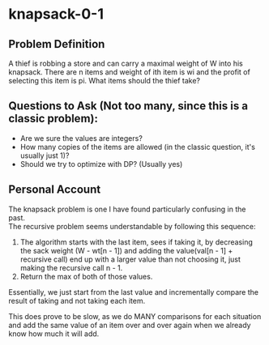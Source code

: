 # knapsack-0-1

## Problem Definition
A thief is robbing a store and can carry a maximal weight of W into his knapsack. There are n items and weight of ith item is wi and the profit of selecting this item is pi. What items should the thief take?

## Questions to Ask (Not too many, since this is a classic problem):
- Are we sure the values are integers?
- How many copies of the items are allowed (in the classic question, it's usually just 1)?
- Should we try to optimize with DP? (Usually yes)

## Personal Account
The knapsack problem is one I have found particularly confusing in the past.  
The recursive problem seems understandable by following this sequence:
1. The algorithm starts with the last item, sees if taking it, by decreasing the sack weight (W - wt[n - 1]) and adding the value(val[n - 1] + recursive call) end up with a larger value than not choosing it, just making the recursive call n - 1.
2. Return the max of both of those values.

Essentially, we just start from the last value and incrementally compare the result of taking and not taking each item.

This does prove to be slow, as we do MANY comparisons for each situation and add the same value of an item over and over again when we already know how much it will add.

